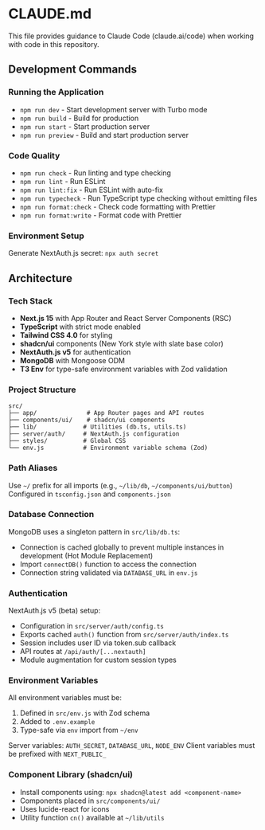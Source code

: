 # CLAUDE.md

This file provides guidance to Claude Code (claude.ai/code) when working with code in this repository.

## Development Commands

### Running the Application
- `npm run dev` - Start development server with Turbo mode
- `npm run build` - Build for production
- `npm run start` - Start production server
- `npm run preview` - Build and start production server

### Code Quality
- `npm run check` - Run linting and type checking
- `npm run lint` - Run ESLint
- `npm run lint:fix` - Run ESLint with auto-fix
- `npm run typecheck` - Run TypeScript type checking without emitting files
- `npm run format:check` - Check code formatting with Prettier
- `npm run format:write` - Format code with Prettier

### Environment Setup
Generate NextAuth.js secret: `npx auth secret`

## Architecture

### Tech Stack
- **Next.js 15** with App Router and React Server Components (RSC)
- **TypeScript** with strict mode enabled
- **Tailwind CSS 4.0** for styling
- **shadcn/ui** components (New York style with slate base color)
- **NextAuth.js v5** for authentication
- **MongoDB** with Mongoose ODM
- **T3 Env** for type-safe environment variables with Zod validation

### Project Structure
```
src/
├── app/              # App Router pages and API routes
├── components/ui/    # shadcn/ui components
├── lib/             # Utilities (db.ts, utils.ts)
├── server/auth/     # NextAuth.js configuration
├── styles/          # Global CSS
└── env.js           # Environment variable schema (Zod)
```

### Path Aliases
Use `~/` prefix for all imports (e.g., `~/lib/db`, `~/components/ui/button`)
Configured in `tsconfig.json` and `components.json`

### Database Connection
MongoDB uses a singleton pattern in `src/lib/db.ts`:
- Connection is cached globally to prevent multiple instances in development (Hot Module Replacement)
- Import `connectDB()` function to access the connection
- Connection string validated via `DATABASE_URL` in `env.js`

### Authentication
NextAuth.js v5 (beta) setup:
- Configuration in `src/server/auth/config.ts`
- Exports cached `auth()` function from `src/server/auth/index.ts`
- Session includes user ID via token.sub callback
- API routes at `/api/auth/[...nextauth]`
- Module augmentation for custom session types

### Environment Variables
All environment variables must be:
1. Defined in `src/env.js` with Zod schema
2. Added to `.env.example`
3. Type-safe via `env` import from `~/env`

Server variables: `AUTH_SECRET`, `DATABASE_URL`, `NODE_ENV`
Client variables must be prefixed with `NEXT_PUBLIC_`

### Component Library (shadcn/ui)
- Install components using: `npx shadcn@latest add <component-name>`
- Components placed in `src/components/ui/`
- Uses lucide-react for icons
- Utility function `cn()` available at `~/lib/utils`
